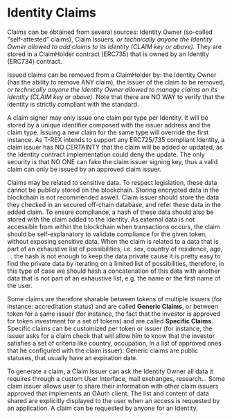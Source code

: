# Identity Claims

Claims can be obtained from several sources: Identity Owner (so-called "self-attested" claims),
Claim Issuers,  _or technically anyone the Identity Owner allowed to add claims to its identity (CLAIM key or above)._
They are stored in a ClaimHolder contract (ERC735) that is owned by an Identity (ERC734) contract.    
    
Issued claims can be removed from a ClaimHolder by:
the Identity Owner (has the ability to remove ANY claim),
the issuer of the claim to be removed,
 _or technically anyone the Identity Owner allowed to manage claims on its identity (CLAIM key or above)._
 Note that there are NO WAY to verify that the identity is strictly compliant with the standard.    
    
A claim signer may only issue one claim per type per Identity. It will be stored by a unique identifier composed with the issuer address and the claim type. Issuing a new claim for the same type will override the first instance. As T-REX intends to support any ERC725/735 compliant Identity, a claim issuer has NO CERTAINTY that the claim will be added or updated, as the Identity contract implementation could deny the update. The only security is that NO ONE can fake the claim issuer signing key, thus a valid claim can only be issued by an approved claim issuer.    
    
Claims may be related to sensitive data. To respect legislation, these data cannot be publicly stored on the blockchain. Storing encrypted data in the blockchain is not recommended aswell. Claim issuer should store the data they checked in an secured off-chain database, and refer these data in the added claim. To ensure compliance, a hash of these data should also be stored with the claim added to the Identity. As external data is not accessible from within the blockchain when transactions occurs, the claim should be self-explanatory to validate compliance for the given token, without exposing sensitive data. When the claim is related to a data that is part of an exhaustive list of possibilities, i.e. sex, country of residence, age, ... the hash is not enough to keep the data private cause it is pretty easy to find the private data by iterating on a limited list of possibilities, therefore, in this type of case we should hash a concatenation of this data with another data that is not part of an exhaustive list, e.g. the name or the first name of the user.    
    
Some claims are therefore sharable between tokens of multiple issuers (for instance: accreditation status) and are called  **Generic Claims**, or between token for a same issuer (for instance, the fact that the investor is approved for token investment for a set of tokens) and are called  **Specific Claims**. Specific claims can be customized per token or issuer (for instance, the issuer asks for a claim check that will allow him to know that the investor satisfies a set of criteria like country, occupation, in a list of approved ones that he configured with the claim issuer). Generic claims are public statuses, that usually have an expiration date.    
    
To generate a claim, a Claim Issuer can ask the Identity Owner all data it requires through a custom User Interface, mail exchanges, research... Some claim issuer allows user to share their information with other claim issuers approved that implements an OAuth client. The list and content of data shared are explicitly displayed to the user when an access is requested by an application. A claim can be requested by anyone for an Identity.
